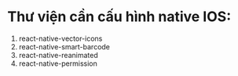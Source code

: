 # Thư viện cần cấu hình native IOS:
1. react-native-vector-icons
2. react-native-smart-barcode
3. react-native-reanimated
4. react-native-permission